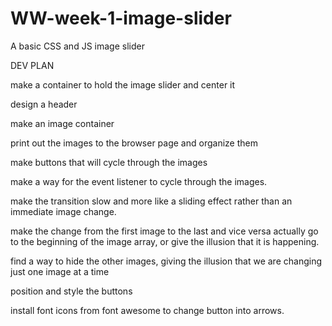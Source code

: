 # WW-week-1-image-slider

A basic CSS and JS image slider

DEV PLAN

make a container to hold the image slider and center it

design a header

make an image container

print out the images to the browser page and organize them

make buttons that will cycle through the images

make a way for the event listener to cycle through the images.

make the transition slow and more like a sliding effect rather than an immediate image change.

make the change from the first image to the last and vice versa actually go to the beginning of the image array, or give the illusion that it is happening.

find a way to hide the other images, giving the illusion that we are changing just one image at a time

position and style the buttons

install font icons from font awesome to change button into arrows.
